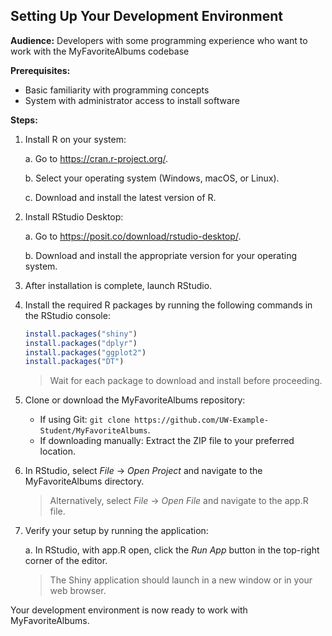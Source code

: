 ## Setting Up Your Development Environment

**Audience:** Developers with some programming experience who want to work with the MyFavoriteAlbums codebase

**Prerequisites:**

- Basic familiarity with programming concepts
- System with administrator access to install software

**Steps:**

1. Install R on your system:

   a. Go to https://cran.r-project.org/.

   b. Select your operating system (Windows, macOS, or Linux).

   c. Download and install the latest version of R.

2. Install RStudio Desktop:

   a. Go to https://posit.co/download/rstudio-desktop/.

   b. Download and install the appropriate version for your operating system.

3. After installation is complete, launch RStudio.

4. Install the required R packages by running the following commands in the RStudio console:

   ```r
   install.packages("shiny")
   install.packages("dplyr")
   install.packages("ggplot2")
   install.packages("DT")
   ```

   > Wait for each package to download and install before proceeding.

5. Clone or download the MyFavoriteAlbums repository:

   - If using Git: `git clone https://github.com/UW-Example-Student/MyFavoriteAlbums`.
   - If downloading manually: Extract the ZIP file to your preferred location.

6. In RStudio, select _File_ → _Open Project_ and navigate to the MyFavoriteAlbums directory.

   > Alternatively, select _File_ → _Open File_ and navigate to the app.R file.

7. Verify your setup by running the application:

   a. In RStudio, with app.R open, click the _Run App_ button in the top-right corner of the editor.

   > The Shiny application should launch in a new window or in your web browser.

Your development environment is now ready to work with MyFavoriteAlbums.
